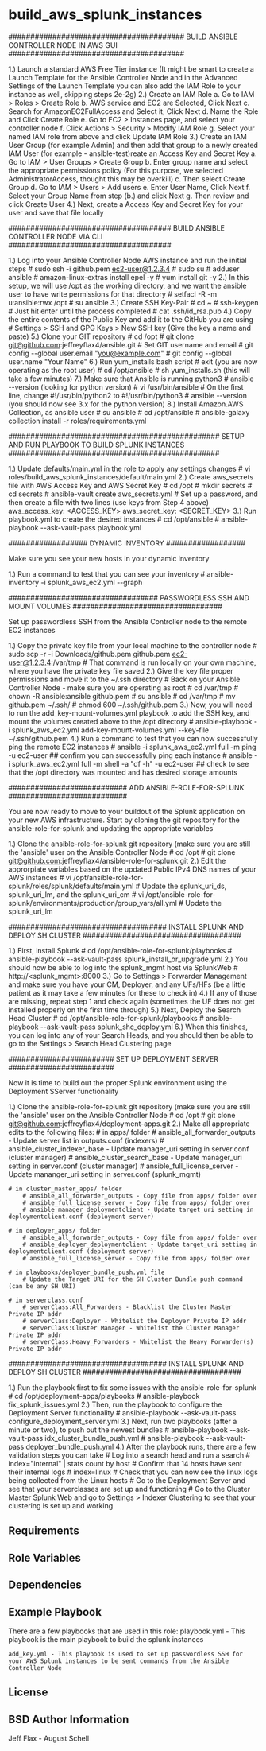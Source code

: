 build_aws_splunk_instances
=========

########################################
BUILD ANSIBLE CONTROLLER NODE IN AWS GUI
########################################

1.) Launch a standard AWS Free Tier instance (It might be smart to create a Launch Template for the Ansible Controller Node and in the Advanced Settings of the Launch Template you can also add the IAM Role to your instance as well, skipping steps 2e-2g)
2.) Create an IAM Role
	   a. Go to IAM > Roles > Create Role
	   b. AWS service and EC2 are Selected, Click Next
	   c. Search for AmazonEC2FullAccess and Select it, Click Next
	   d. Name the Role and Click Create Role
	   e. Go to EC2 > Instances page, and select your controller node
	   f. Click Actions > Security > Modify IAM Role
	   g. Select your named IAM role from above and click Update IAM Role
3.) Create an IAM User Group (for example Admin) and then add that group to a newly created IAM User (for example - ansible-test)reate an Access Key and Secret Key
       a. Go to IAM > User Groups > Create Group
       b. Enter group name and select the appropriate permissions policy (For this purpose, we selected AdministratorAccess, thought this may be overkill)
       c. Then select Create Group
       d. Go to IAM > Users > Add users
       e. Enter User Name, Click Next
       f. Select your Group Name from step (b.) and click Next
       g. Then review and click Create User
4.) Next, create a Access Key and Secret Key for your user and save that file locally

#####################################
BUILD ANSIBLE CONTROLLER NODE VIA CLI
#####################################

1.) Log into your Ansible Controller Node AWS instance and run the initial steps
    # sudo ssh -i github.pem ec2-user@1.2.3.4
    # sudo su
    # adduser ansible
    # amazon-linux-extras install epel -y
    # yum install git -y
2.) In this setup, we will use /opt as the working directory, and we want the ansible user to have write permissions for that directory
    # setfacl -R -m u:ansible:rwx /opt
    # su ansible
3.) Create SSH Key-Pair
    # cd ~
    # ssh-keygen # Just hit enter until the process completed
    # cat .ssh/id_rsa.pub
4.) Copy the entire contents of the Public Key and add it to the GitHub you are using
    # Settings > SSH and GPG Keys > New SSH key (Give the key a name and paste)
5.) Clone your GIT repository
    # cd /opt
    # git clone git@github.com:jeffreyflax4/ansible.git
    # Set GIT username and email
    # git config --global user.email "you@example.com"
    # git config --global user.name "Your Name"
6.) Run yum_installs bash script
    # exit (you are now operating as the root user)
    # cd /opt/ansible
    # sh yum_installs.sh (this will take a few minutes)
7.) Make sure that Ansible is running python3
    # ansible --version (looking for python version)
    # vi /usr/bin/ansible
    # On the first line, change #!/usr/bin/python2 to #!/usr/bin/python3
    # ansible --version (you should now see 3.x for the python version)
8.) Install Amazon.AWS Collection, as ansible user
    # su ansible
    # cd /opt/ansible
    # ansible-galaxy collection install -r roles/requirements.yml

################################################
SETUP AND RUN PLAYBOOK TO BUILD SPLUNK INSTANCES
################################################

1.) Update defaults/main.yml in the role to apply any settings changes
    # vi roles/build_aws_splunk_instances/default/main.yml
2.) Create aws_secrets file with AWS Access Key and AWS Secret Key
    # cd /opt
    # mkdir secrets
    # cd secrets
    # ansible-vault create aws_secrets.yml
    # Set up a password, and then create a file with two lines (use keys from Step 4 above)
    	aws_access_key: <ACCESS_KEY>
	aws_secret_key: <SECRET_KEY>
3.) Run playbook.yml to create the desired instances
    # cd /opt/ansible
    # ansible-playbook --ask-vault-pass playbook.yml

##################
DYNAMIC INVENTORY
##################

Make sure you see your new hosts in your dynamic inventory

1.) Run a command to test that you can see your inventory
    # ansible-inventory -i splunk_aws_ec2.yml --graph

##################################
PASSWORDLESS SSH AND MOUNT VOLUMES
##################################

Set up passwordless SSH from the Ansible Controller node to the remote EC2 instances

1.) Copy the private key file from your local machine to the controller node
    # sudo scp -r -i Downloads/github.pem github.pem ec2-user@1.2.3.4:/var/tmp
    # That command is run locally on your own machine, where you have the private key file saved
2.) Give the key file proper permissions and move it to the ~/.ssh directory
    # Back on your Ansible Controller Node - make sure you are operating as root
    # cd /var/tmp
    # chown -R ansible:ansible github.pem
    # su ansible
    # cd /var/tmp
    # mv github.pem ~/.ssh/
    # chmod 600 ~/.ssh/github.pem
3.) Now, you will need to run the add_key-mount-volumes.yml playbook to add the SSH key, and mount the volumes created above to the /opt directory
    # ansible-playbook -i splunk_aws_ec2.yml add-key-mount-volumes.yml --key-file ~/.ssh/github.pem
4.) Run a command to test that you can now successfully ping the remote EC2 instances
    # ansible -i splunk_aws_ec2.yml full -m ping -u ec2-user ## confirm you can successfully ping each instance
    # ansible -i splunk_aws_ec2.yml full -m shell -a "df -h" -u ec2-user ## check to see that the /opt directory was mounted and has desired storage amounts

###########################
ADD ANSIBLE-ROLE-FOR-SPLUNK
###########################

You are now ready to move to your buildout of the Splunk application on your new AWS infrastructure. Start by cloning the git repository for the ansible-role-for-splunk and updating the appropriate variables

1.) Clone the ansible-role-for-splunk git repository (make sure you are still the 'ansible' user on the Ansible Controller Node
    # cd /opt
    # git clone git@github.com:jeffreyflax4/ansible-role-for-splunk.git 
2.) Edit the approrpiate variables based on the updated Public IPv4 DNS names of your AWS instances
    # vi /opt/ansible-role-for-splunk/roles/splunk/defaults/main.yml
    # Update the splunk_uri_ds, splunk_uri_lm, and the splunk_uri_cm
    # vi /opt/ansible-role-for-splunk/environments/production/group_vars/all.yml
    # Update the splunk_uri_lm

####################################
INSTALL SPLUNK AND DEPLOY SH CLUSTER
####################################

1.) First, install Splunk
    # cd /opt/ansible-role-for-splunk/playbooks
    # ansible-playbook --ask-vault-pass splunk_install_or_upgrade.yml
2.) You should now be able to log into the splunk_mgmt host via SplunkWeb
    # http://<splunk_mgmt>:8000
3.) Go to Settings > Forwarder Management and make sure you have your CM, Deployer, and any UFs/HFs (be a little patient as it may take a few minutes for these to check in)
4.) If any of those are missing, repeat step 1 and check again (sometimes the UF does not get installed properly on the first time through)
5.) Next, Deploy the Search Head Cluster
    # cd /opt/ansible-role-for-splunk/playbooks
    # ansible-playbook --ask-vault-pass splunk_shc_deploy.yml
6.) When this finishes, you can log into any of your Search Heads, and you should then be able to go to the Settings > Search Head Clustering page

########################
SET UP DEPLOYMENT SERVER
########################

Now it is time to build out the proper Splunk environment using the Deployment SServer functionality

1.) Clone the ansible-role-for-splunk git repository (make sure you are still the 'ansible' user on the Ansible Controller Node
    # cd /opt
    # git clone git@github.com:jeffreyflax4/deployment-apps.git
2.) Make all appropriate edits to the following files:
    # in apps/ folder
        # ansible_all_forwarder_outputs - Update server list in outputs.conf (indexers)
        # ansible_cluster_indexer_base - Update manager_uri setting in server.conf (cluster manager)
        # ansible_cluster_search_base - Update manager_uri setting in server.conf (cluster manager)
        # ansible_full_license_server - Update mananger_uri setting in server.conf (splunk_mgmt)

    # in cluster_master_apps/ folder
        # ansible_all_forwarder_outputs - Copy file from apps/ folder over
        # ansible_full_license_server - Copy file from apps/ folder over
        # ansible_manager_deploymentclient - Update target_uri setting in deploymentclient.conf (deployment server)

    # in deployer_apps/ folder
        # ansible_all_forwarder_outputs - Copy file from apps/ folder over
        # ansible_deployer_deploymentclient - Update target_uri setting in deploymentclient.conf (deployment server)
        # ansible_full_license_server - Copy file from apps/ folder over

    # in playbooks/deployer_bundle_push.yml file
        # Update the Target URI for the SH Cluster Bundle push command (can be any SH URI)

    # in serverclass.conf
        # serverClass:All_Forwarders - Blacklist the Cluster Master Private IP addr
        # serverClass:Deployer - Whitelist the Deployer Private IP addr
        # serverClass:Cluster Manager - Whitelist the Cluster Manager Private IP addr
        # serverClass:Heavy_Forwarders - Whitelist the Heavy Forwarder(s) Private IP addr

####################################
INSTALL SPLUNK AND DEPLOY SH CLUSTER
####################################

1.) Run the playbook first to fix some issues with the ansible-role-for-splunk
    # cd /opt/deployment-apps/playbooks
    # ansible-playbook fix_splunk_issues.yml
2.) Then, run the playbook to configure the Deployment Server functionality
    # ansible-playbook --ask-vault-pass configure_deployment_server.yml
3.) Next, run two playbooks (after a minute or two), to push out the newest bundles
    # ansible-playbook --ask-vault-pass idx_cluster_bundle_push.yml
    # ansible-playbook --ask-vault-pass deployer_bundle_push.yml
4.) After the playbook runs, there are a few validation steps you can take
    # Log into a search head and run a search
    # index="internal" | stats count by host
    # Confirm that 14 hosts have sent their internal logs
    # index=linux
    # Check that you can now see the linux logs being collected from the Linux hosts
    # Go to the Deployment Server and see that your serverclasses are set up and functioning
    # Go to the Cluster Master Splunk Web and go to Settings > Indexer Clustering to see that your clustering is set up and working

Requirements
------------
Role Variables
--------------
Dependencies
------------
Example Playbook
----------------
There are a few playbooks that are used in this role:
    playbook.yml -  This playbook is the main playbook to build the splunk instances

    add_key.yml - This playbook is used to set up passwordless SSH for your AWS Splunk instances to be sent commands from the Ansible Controller Node
License
-------
BSD
Author Information
------------------
Jeff Flax - August Schell
